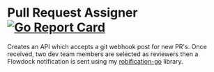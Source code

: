 # Pull Request Assigner [![Go Report Card](https://goreportcard.com/badge/github.com/josemrobles/git-webhook-api)](https://goreportcard.com/report/github.com/josemrobles/git-webhook-api)

Creates an API which accepts a git webhook post for new PR's. Once received, two dev team members are selected as reviewers then a Flowdock notification is sent using my [robification-go](https://github.com/josemrobles/robification-go) library.
